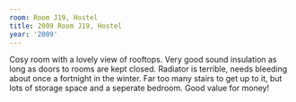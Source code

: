 ```yaml
---
room: Room J19, Hostel
title: 2009 Room J19, Hostel
year: '2009'
---
```


Cosy room with a lovely view of rooftops. Very good sound insulation as long as doors to rooms are kept closed. Radiator is terrible, needs bleeding about once a fortnight in the winter. Far too many stairs to get up to it, but lots of storage space and a seperate bedroom. Good value for money!